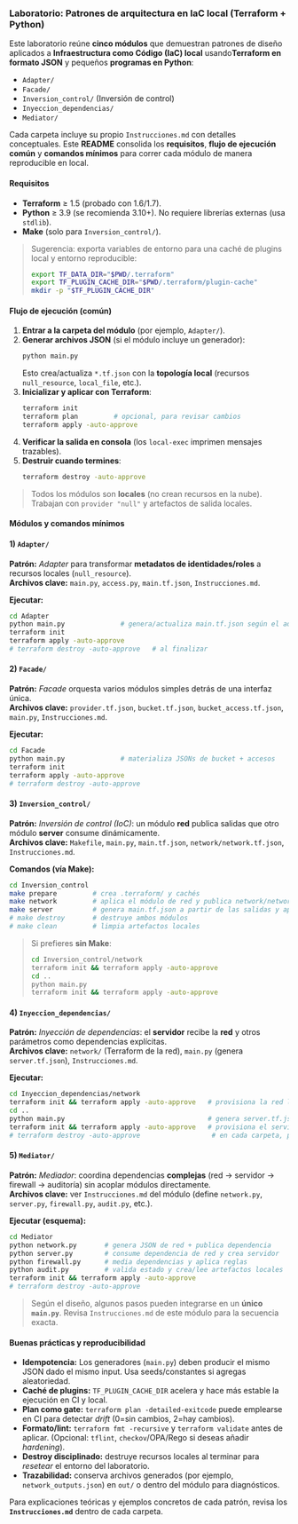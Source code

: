 ### Laboratorio: Patrones de arquitectura en IaC local (Terraform + Python)

Este laboratorio reúne **cinco módulos** que demuestran patrones de diseño aplicados a **Infraestructura como Código (IaC) local** usando**Terraform en formato JSON** y pequeños **programas en Python**:

- `Adapter/`
- `Facade/`
- `Inversion_control/` (Inversión de control)
- `Inyeccion_dependencias/`
- `Mediator/`

Cada carpeta incluye su propio `Instrucciones.md` con detalles conceptuales. Este **README** consolida los **requisitos**, **flujo de ejecución común** y **comandos mínimos** para correr cada módulo de manera reproducible en local.

#### Requisitos

- **Terraform** ≥ 1.5 (probado con 1.6/1.7).
- **Python** ≥ 3.9 (se recomienda 3.10+). No requiere librerías externas (usa `stdlib`).
- **Make** (solo para `Inversion_control/`).

> Sugerencia: exporta variables de entorno para una caché de plugins local y entorno reproducible:
>
> ```bash
> export TF_DATA_DIR="$PWD/.terraform"
> export TF_PLUGIN_CACHE_DIR="$PWD/.terraform/plugin-cache"
> mkdir -p "$TF_PLUGIN_CACHE_DIR"
> ```


#### Flujo de ejecución (común)

1. **Entrar a la carpeta del módulo** (por ejemplo, `Adapter/`).  
2. **Generar archivos JSON** (si el módulo incluye un generador):
   ```bash
   python main.py
   ```
   Esto crea/actualiza `*.tf.json` con la **topología local** (recursos `null_resource`, `local_file`, etc.).
3. **Inicializar y aplicar con Terraform**:
   ```bash
   terraform init
   terraform plan         # opcional, para revisar cambios
   terraform apply -auto-approve
   ```
4. **Verificar la salida en consola** (los `local-exec` imprimen mensajes trazables).
5. **Destruir cuando termines**:
   ```bash
   terraform destroy -auto-approve
   ```

> Todos los módulos son **locales** (no crean recursos en la nube). Trabajan con `provider "null"` y artefactos de salida locales.


#### Módulos y comandos mínimos

#### 1) `Adapter/`
**Patrón:** *Adapter* para transformar **metadatos de identidades/roles** a recursos locales (`null_resource`).  
**Archivos clave:** `main.py`, `access.py`, `main.tf.json`, `Instrucciones.md`.

**Ejecutar:**
```bash
cd Adapter
python main.py              # genera/actualiza main.tf.json según el adapter
terraform init
terraform apply -auto-approve
# terraform destroy -auto-approve   # al finalizar
```

#### 2) `Facade/`
**Patrón:** *Facade* orquesta varios módulos simples detrás de una interfaz única.  
**Archivos clave:** `provider.tf.json`, `bucket.tf.json`, `bucket_access.tf.json`, `main.py`, `Instrucciones.md`.

**Ejecutar:**
```bash
cd Facade
python main.py              # materializa JSONs de bucket + accesos
terraform init
terraform apply -auto-approve
# terraform destroy -auto-approve
```

#### 3) `Inversion_control/`
**Patrón:** *Inversión de control (IoC)*: un módulo **red** publica salidas que otro módulo **server** consume dinámicamente.  
**Archivos clave:** `Makefile`, `main.py`, `main.tf.json`, `network/network.tf.json`, `Instrucciones.md`.

**Comandos (vía Make):**
```bash
cd Inversion_control
make prepare         # crea .terraform/ y cachés
make network         # aplica el módulo de red y publica network/network_outputs.json
make server          # genera main.tf.json a partir de las salidas y aplica el servidor
# make destroy       # destruye ambos módulos
# make clean         # limpia artefactos locales
```

> Si prefieres **sin Make**:
> ```bash
> cd Inversion_control/network
> terraform init && terraform apply -auto-approve
> cd ..
> python main.py
> terraform init && terraform apply -auto-approve
> ```

#### 4) `Inyeccion_dependencias/`

**Patrón:** *Inyección de dependencias*: el **servidor** recibe la **red** y otros parámetros como dependencias explícitas.  
**Archivos clave:** `network/` (Terraform de la red), `main.py` (genera `server.tf.json`), `Instrucciones.md`.

**Ejecutar:**
```bash
cd Inyeccion_dependencias/network
terraform init && terraform apply -auto-approve   # provisiona la red local
cd ..
python main.py                                    # genera server.tf.json con dependencias
terraform init && terraform apply -auto-approve   # provisiona el servidor que usa la red
# terraform destroy -auto-approve                  # en cada carpeta, para limpiar
```

#### 5) `Mediator/`

**Patrón:** *Mediador*: coordina dependencias **complejas** (red -> servidor -> firewall -> auditoría) sin acoplar módulos directamente.  
**Archivos clave:** ver `Instrucciones.md` del módulo (define `network.py`, `server.py`, `firewall.py`, `audit.py`, etc.).

**Ejecutar (esquema):**
```bash
cd Mediator
python network.py       # genera JSON de red + publica dependencia
python server.py        # consume dependencia de red y crea servidor
python firewall.py      # media dependencias y aplica reglas
python audit.py         # valida estado y crea/lee artefactos locales
terraform init && terraform apply -auto-approve
# terraform destroy -auto-approve
```

> Según el diseño, algunos pasos pueden integrarse en un **único `main.py`**. Revisa `Instrucciones.md` de este módulo para la secuencia exacta.

#### Buenas prácticas y reproducibilidad

- **Idempotencia:** Los generadores (`main.py`) deben producir el mismo JSON dado el mismo input. Usa seeds/constantes si agregas aleatoriedad.
- **Caché de plugins:** `TF_PLUGIN_CACHE_DIR` acelera y hace más estable la ejecución en CI y local.
- **Plan como gate:** `terraform plan -detailed-exitcode` puede emplearse en CI para detectar *drift* (0=sin cambios, 2=hay cambios).
- **Formato/lint:** `terraform fmt -recursive` y `terraform validate` antes de aplicar. (Opcional: `tflint`, `checkov`/OPA/Rego si deseas añadir *hardening*).
- **Destroy disciplinado:** destruye recursos locales al terminar para *resetear* el entorno del laboratorio.
- **Trazabilidad:** conserva archivos generados (por ejemplo, `network_outputs.json`) en `out/` o dentro del módulo para diagnósticos.


Para explicaciones teóricas y ejemplos concretos de cada patrón, revisa los **`Instrucciones.md`** dentro de cada carpeta.
